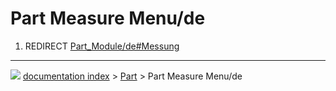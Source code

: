 # Part Measure Menu/de
1.  REDIRECT [Part_Module/de#Messung](Part_Module/de#Messung.md)



---
![](images/Button_right.svg) [documentation index](../README.md) > [Part](Part_Workbench.md) > Part Measure Menu/de
